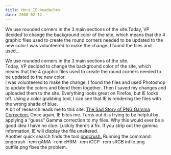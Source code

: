 ```yaml
---
title: More IE headaches
date: 2008-02-12
---
```


We use rounded corners in the 3 main sections of the site.Today, VP decided to change the background color of the site, which means that the 4 graphic files used to create the round corners needed to be updated to the new color.I was volunteered to make the change. I found the files and used…


<!-- end -->

We use rounded corners in the 3 main sections of the site.  
Today, VP decided to change the background color of the site, which means that the 4 graphic files used to create the round corners needed to be updated to the new color.  
I was volunteered to make the change. I found the files and used Photoshop to update the colors and blend them together. Then I saved my changes and uploaded them to the site. Everything looks great on Firefox, but IE looks off. Using a color grabbing tool, I can see that IE is rendering the files with the wrong shade of blue.  
A bit of research leads me to this site: [The Sad Story of PNG Gamma Correction.](http://hsivonen.iki.fi/png-gamma/) Once again, IE bites me. Turns out it is trying to be helpful by applying a “guess” Gamma correction to my files. Why this would ever be a good idea I have no clue. Luckily there’s a fix. If you strip out the gamma information, IE will display the file unaltered.  
Another quick search finds the tool [pngcrush.](http://pmt.sourceforge.net/pngcrush/) Running the command: pngcrush -rem gAMA -rem cHRM -rem iCCP -rem sRGB infile.png outfile.png fixes the problem.

